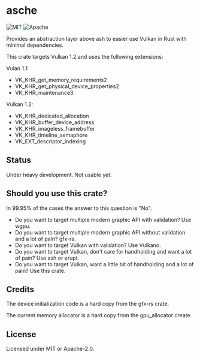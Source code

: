 # asche

![MIT](https://img.shields.io/badge/license-MIT-blue.svg)
![Apache](https://img.shields.io/badge/license-Apache-blue.svg)

Provides an abstraction layer above ash to easier use Vulkan in Rust with minimal dependencies.

This crate targets Vulkan 1.2 and uses the following extensions:

Vulan 1.1:

- VK_KHR_get_memory_requirements2
- VK_KHR_get_physical_device_properties2
- VK_KHR_maintenance3

Vulkan 1.2:

- VK_KHR_dedicated_allocation
- VK_KHR_buffer_device_address
- VK_KHR_imageless_framebuffer
- VK_KHR_timeline_semaphore
- VK_EXT_descriptor_indexing

## Status

Under heavy development. Not usable yet.

## Should you use this crate?

In 99.95% of the cases the answer to this question is "No".

* Do you want to target multiple modern graphic API with validation? Use wgpu.
* Do you want to target multiple modern graphic API without validation and a lot of pain? gfx-rs.
* Do you want to target Vulkan with validation? Use Vulkano.
* Do you want to target Vulkan, don't care for handholding and want a lot of pain? Use ash or erupt.
* Do you want to target Vulkan, want a little bit of handholding and a lot of pain? Use this crate.

## Credits

The device initialization code is a hard copy from the gfx-rs crate.

The current memory allocator is a hard copy from the gpu_allocator create.

## License

Licensed under MIT or Apache-2.0.
